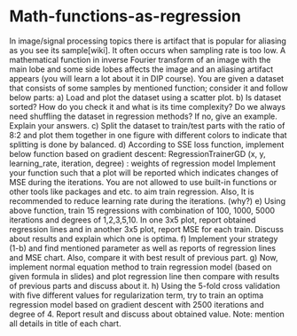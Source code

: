 # Math-functions-as-regression
In image/signal processing topics there is artifact that is
popular for aliasing as you see its sample[wiki]. It often
occurs when sampling rate is too low.
A mathematical function in inverse Fourier transform of an
image with the main lobe and some side lobes affects the
image and an aliasing artifact appears (you will learn a lot
about it in DIP course). You are given a dataset that consists
of some samples by mentioned function; consider it and
follow below parts:
a) Load and plot the dataset using a scatter plot.
b) Is dataset sorted? How do you check it and what is its time complexity? Do we always need
shuffling the dataset in regression methods? If no, give an example. Explain your answers.
c) Split the dataset to train/test parts with the ratio of 8:2 and plot them together in one figure
with different colors to indicate that splitting is done by balanced.
d) According to SSE loss function, implement below function based on gradient descent:
RegressionTrainerGD (x, y, learning_rate, iteration, degree) : weights of regression model
Implement your function such that a plot will be reported which indicates changes
of MSE during the iterations.
You are not allowed to use built-in functions or other tools like packages and etc. to
aim train regression.
Also, It is recommended to reduce learning rate during the iterations. (why?)
e) Using above function, train 15 regressions with combination of 100, 1000, 5000 iterations
and degrees of 1,2,3,5,10. In one 3x5 plot, report obtained regression lines and in another
3x5 plot, report MSE for each train. Discuss about results and explain which one is optima.
f) Implement your strategy (1-b) and find mentioned parameter as well as reports of
regression lines and MSE chart. Also, compare it with best result of previous part.
g) Now, implement normal equation method to train regression model (based on given
formula in slides) and plot regression line then compare with results of previous parts and
discuss about it.
h) Using the 5-fold cross validation with five different values for regularization term, try to
train an optima regression model based on gradient descent with 2500 iterations and
degree of 4. Report result and discuss about obtained value.
Note: mention all details in title of each chart.
